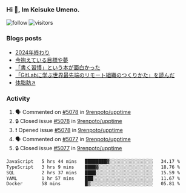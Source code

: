 ### Hi 👋, Im Keisuke Umeno.

<!--
**9renpoto/9renpoto** is a ✨ _special_ ✨ repository because its `README.md` (this file) appears on your GitHub profile.

Here are some ideas to get you started:

- 🔭 I’m currently working on ...
- 🌱 I’m currently learning ...
- 👯 I’m looking to collaborate on ...
- 🤔 I’m looking for help with ...
- 💬 Ask me about ...
- 📫 How to reach me: ...
- 😄 Pronouns: ...
- ⚡ Fun fact: ...
-->

![follow](https://img.shields.io/github/followers/9renpoto?label=Follow&style=social)
![visitors](https://komarev.com/ghpvc/?username=9renpoto&label=Profile%20views&color=0e75b6&style=flat)

### Blogs posts

<!-- BLOG-POST-LIST:START -->
- [2024年終わり](https://9renpoto.win/entry/2024/12/31/2024-end)
- [今抱えている目標や夢](https://9renpoto.win/entry/2024/12/02/objective)
- [「書く習慣」という本が面白かった](https://9renpoto.win/entry/2024/11/11/leave_a_feeling_sad)
- [「GitLabに学ぶ世界最先端のリモート組織のつくりかた」を読んだ](https://9renpoto.win/entry/2024/09/10/remote_organization)
- [体脂肪↗](https://9renpoto.win/entry/2024/08/12/gaining_fat)
<!-- BLOG-POST-LIST:END -->

### Activity

<!--START_SECTION:activity-->
1. 🗣 Commented on [#5078](https://github.com/9renpoto/upptime/issues/5078#issuecomment-2589241081) in [9renpoto/upptime](https://github.com/9renpoto/upptime)
2. 🔒 Closed issue [#5078](https://github.com/9renpoto/upptime/issues/5078) in [9renpoto/upptime](https://github.com/9renpoto/upptime)
3. ❗ Opened issue [#5078](https://github.com/9renpoto/upptime/issues/5078) in [9renpoto/upptime](https://github.com/9renpoto/upptime)
4. 🗣 Commented on [#5077](https://github.com/9renpoto/upptime/issues/5077#issuecomment-2588896026) in [9renpoto/upptime](https://github.com/9renpoto/upptime)
5. 🔒 Closed issue [#5077](https://github.com/9renpoto/upptime/issues/5077) in [9renpoto/upptime](https://github.com/9renpoto/upptime)
<!--END_SECTION:activity-->

<!--START_SECTION:waka-->

```txt
JavaScript   5 hrs 44 mins   ████████▓░░░░░░░░░░░░░░░░   34.17 %
TypeScript   3 hrs 9 mins    ████▓░░░░░░░░░░░░░░░░░░░░   18.76 %
SQL          2 hrs 37 mins   ████░░░░░░░░░░░░░░░░░░░░░   15.59 %
YAML         1 hr 57 mins    ███░░░░░░░░░░░░░░░░░░░░░░   11.67 %
Docker       58 mins         █▒░░░░░░░░░░░░░░░░░░░░░░░   05.81 %
```

<!--END_SECTION:waka-->
